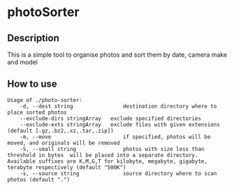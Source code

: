 photoSorter
======


## Description

This is a simple tool to organise photos and sort them by date, camera make and model


## How to use
```
Usage of ./photo-sorter:
    -d, --dest string                destination directory where to place sorted photos
    --exclude-dirs stringArray   exclude specified directories
    --exclude-exts stringArray   exclude files with given extensions (default [.gz,.bz2,.xz,.tar,.zip])
    -m, --move                       if specified, photos will be moved, and originals will be removed
    -S, --small string               photos with size less than threshold in bytes  will be placed into a separate directory. Available suffixes are K,M,G,T for kilobyte, megabyte, gigabyte, terabyte respectively (default "500K")
    -s, --source string              source directory where to scan photos (default ".")
```
